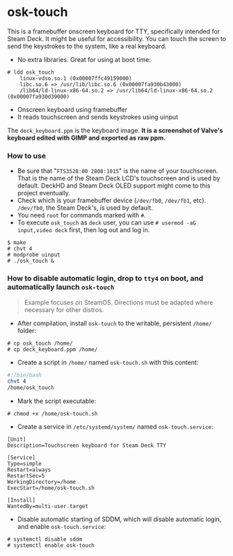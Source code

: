 # osk-touch

This is a framebuffer onscreen keyboard for TTY, specifically intended for Steam Deck. It might be useful for accessibility. You can touch the screen to send the keystrokes to the system, like a real keyboard.

 - No extra libraries. Great for using at boot time:
```
# ldd osk_touch
	linux-vdso.so.1 (0x00007ffc49159000)
	libc.so.6 => /usr/lib/libc.so.6 (0x00007fa930b43000)
	/lib64/ld-linux-x86-64.so.2 => /usr/lib64/ld-linux-x86-64.so.2 (0x00007fa930d39000)
```
 - Onscreen keyboard using framebuffer
 - It reads touchscreen and sends keystrokes using uinput

The `deck_keyboard.ppm` is the keyboard image. **It is a screenshot of Valve's keyboard edited with GIMP and exported as raw ppm.**

### How to use

- Be sure that "`FTS3528:00 2808:1015`" is the name of your touchscreen. That is the name of the Steam Deck LCD's touchscreen and is used by default. DeckHD and Steam Deck OLED support might come to this project eventually.
- Check which is your framebuffer device (`/dev/fb0`, `/dev/fb1`, etc). `/dev/fb0`, the Steam Deck's, is used by default.
- You need `root` for commands marked with `#`.
- To execute `osk_touch` as `deck` user, you can use `# usermod -aG input,video deck` first, then log out and log in.

```
$ make
# chvt 4
# modprobe uinput
# ./osk_touch &
```

### How to disable automatic login, drop to `tty4` on boot, and automatically launch `osk-touch`
> Example focuses on SteamOS. Directions must be adapted where necessary for other distros.

- After compilation, install `osk-touch` to the writable, persistent `/home/` folder:
```
# cp osk_touch /home/
# cp deck_keyboard.ppm /home/
```

- Create a script in `/home/` named `osk-touch.sh` with this content:
```bash
#!/bin/bash
chvt 4
/home/osk_touch
```

- Mark the script executable:
```
# chmod +x /home/osk-touch.sh
```

- Create a service in `/etc/systemd/system/` named `osk-touch.service`:
```
[Unit]
Description=Touchscreen keyboard for Steam Deck TTY

[Service]
Type=simple
Restart=always
RestartSec=5
WorkingDirectory=/home
ExecStart=/home/osk-touch.sh

[Install]
WantedBy=multi-user.target
```

- Disable automatic starting of SDDM, which will disable automatic login, and enable `osk-touch.service`:
```
# systemctl disable sddm
# systemctl enable osk-touch
```
